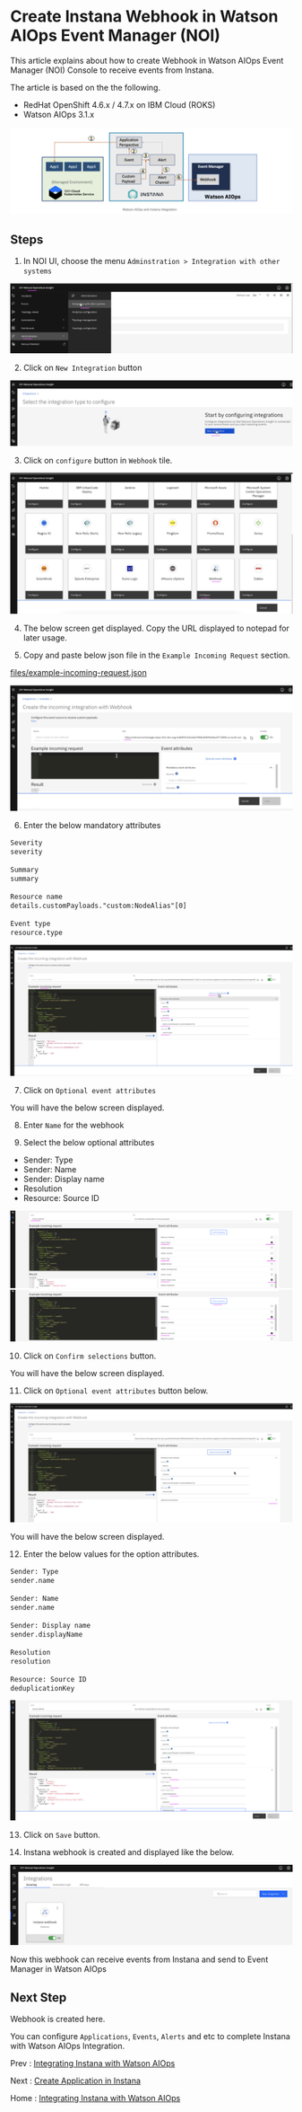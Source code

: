 # Create Instana Webhook in Watson AIOps Event Manager (NOI)

This article explains about how to create Webhook in Watson AIOps Event Manager (NOI) Console to receive events from Instana.

The article is based on the the following.

- RedHat OpenShift 4.6.x / 4.7.x on IBM Cloud (ROKS)
- Watson AIOps 3.1.x

<img src="../images/image-instana-waiops-integration.png">

## Steps

1. In NOI UI, choose the menu `Adminstration > Integration with other systems` 

<img src="images/1-webhook-00001.png">

2. Click on `New Integration` button

<img src="images/1-webhook-00002.png">

3. Click on `configure` button in `Webhook` tile.

<img src="images/1-webhook-00003.png">

4. The below screen get displayed. Copy the URL displayed to notepad for later usage.

5. Copy and paste below json file in the `Example Incoming Request` section.

[files/example-incoming-request.json](files/example-incoming-request.json) 

<img src="images/1-webhook-00004.png">

6. Enter the below mandatory attributes

```
Severity    
severity 

Summary
summary

Resource name
details.customPayloads."custom:NodeAlias"[0]

Event type
resource.type
```

<img src="images/1-webhook-00005.png">

7. Click on `Optional event attributes`

You will have the below screen displayed.

8. Enter `Name` for the webhook

9. Select the below optional attributes

- Sender: Type
- Sender: Name
- Sender: Display name
- Resolution
- Resource: Source ID

<img src="images/1-webhook-00006.png">
<img src="images/1-webhook-00007.png">

10. Click on `Confirm selections` button.

You will have the below screen displayed. 

11. Click on `Optional event attributes` button below.

<img src="images/1-webhook-00008.png">

You will have the below screen displayed. 

12. Enter the below values for the option attributes.

```
Sender: Type
sender.name

Sender: Name
sender.name

Sender: Display name
sender.displayName

Resolution
resolution

Resource: Source ID
deduplicationKey
```

<img src="images/1-webhook-00009.png">

13. Click on `Save` button.

13. Instana webhook is created and displayed like the below. 

<img src="images/1-webhook-00010.png">

Now this webhook can receive events from Instana and send to Event Manager in Watson AIOps

## Next Step

Webhook is created here. 

You can configure `Applications`, `Events`, `Alerts` and etc to complete Instana with Watson AIOps Integration.

Prev : [Integrating Instana with Watson AIOps](../)

Next : [Create Application in Instana](../2-application)

Home : [Integrating Instana with Watson AIOps](../)


